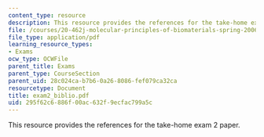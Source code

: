 ```yaml
---
content_type: resource
description: This resource provides the references for the take-home exam 2 paper.
file: /courses/20-462j-molecular-principles-of-biomaterials-spring-2006/295f62c6886f00ac632f9ecfac799a5c_exam2_biblio.pdf
file_type: application/pdf
learning_resource_types:
- Exams
ocw_type: OCWFile
parent_title: Exams
parent_type: CourseSection
parent_uid: 28c024ca-b7b6-0a26-8086-fef079ca32ca
resourcetype: Document
title: exam2_biblio.pdf
uid: 295f62c6-886f-00ac-632f-9ecfac799a5c
---
```

This resource provides the references for the take-home exam 2 paper.